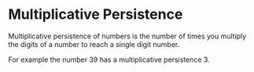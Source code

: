 # Multiplicative Persistence
Multiplicative persistence of numbers is the number of times you multiply the digits of a number to reach a single digit number.

For example the number 39 has a multiplicative persistence 3.
